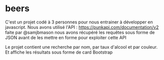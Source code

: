 # beers
C'est un projet codé à 3 personnes pour nous entrainer à développer en javascript.
Nous avons utilisé l'API : https://punkapi.com/documentation/v2 faite par @samjbmason
nous avons récupéré les requêtes sous forme de JSON avant de les mettre en forme pour exploiter cette API

Le projet contient une recherche par nom, par taux d'alcool et par couleur. Et affiche les résultats sous forme de card Bootstrap
